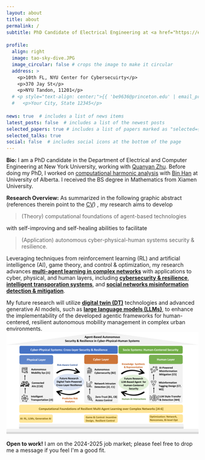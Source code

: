 ```yaml
---
layout: about
title: about
permalink: /
subtitle: PhD Candidate of Electrical Engineering at <a href="https://engineering.nyu.edu/"> New York University </a>.

profile:
  align: right
  image: tao-sky-dive.JPG
  image_circular: false # crops the image to make it circular
  address: >
    <p>10th FL, NYU Center for Cybersecuirty</p>
    <p>370 Jay St</p>
    <p>NYU Tandon, 11201</p>
  # <p style="text-align: center;">{{ 'be9636@princeton.edu' | email_protect }}</p>
  #   <p>Your City, State 12345</p>

news: true  # includes a list of news items
latest_posts: false  # includes a list of the newest posts
selected_papers: true # includes a list of papers marked as "selected={true}"
selected_talks: true
social: false  # includes social icons at the bottom of the page
---
```


**Bio:** I am a PhD candidate in the Department of Electrical and Computer Engineering at New York University, working with [Quanyan Zhu](https://wp.nyu.edu/quanyan/). Before doing my PhD, I worked on [computational harmonic analysis](https://www.sciencedirect.com/science/article/pii/S0893965918304221) with [Bin Han](https://sites.ualberta.ca/~bhan/) at University of Alberta. I received the BS degree in Mathematics from Xiamen University. 

**Research Overview:** As summarized in the following graphic abstract (references therein point to the [CV](https://taoli-nyu.github.io/assets/pdf/TaoLi_Curriculum_Vitae.pdf)) , my research aims to develop 
>  (Theory) computational foundations of agent-based technologies

 with self-improving and self-healing abilities to facilitate 
 >  (Application) autonomous cyber-physical-human systems security & resilience.


 Leveraging techniques from reinforcement learning (RL) and artificial intelligence (AI), game theory, and control & optimization, my research advances [<b>multi-agent learning in complex networks</b>](https://doi.org/10.1016/j.arcontrol.2022.03.003) with applications to cyber, physical, and human layers, including [<b>cybersecurity & resilience</b>](https://arxiv.org/abs/2402.12499), [<b>intelligent transporation systems</b>](https://doi.org/10.1016/j.trc.2024.104804), and [<b>social networks misinformation detection & mitigation</b>](https://doi.org/10.23919/WiOpt58741.2023.10349848). 
 
 My future research will utilize [<b>digital twin (DT)</b>](https://arxiv.org/abs/2407.15025) technologies and advanced generative AI models, such as [<b>large language models (LLMs)</b>](https://arxiv.org/abs/2403.10570), to enhance the implementability of the developed agentic frameworks for human-centered, resilient autonomous mobility management in complex urban environments.
<img src="/assets/img/cphs.png" alt="Research Thrusts Overview" width="800"/>



**Open to work!** I am on the 2024-2025 job market; please feel free to drop me a message if you feel I'm a good fit.
